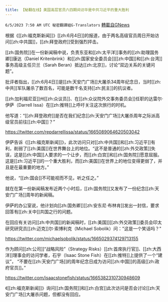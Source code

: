 ```yaml
---
title: 【秘翻在线】美国高层官员六四期间访华是中共习近平的重大胜利
---
```

`6/5/2023 7:50 AM UTC 秘密翻譯組G-Translators` [轉載自GNews](https://gnews.org/articles/1358341)

根据《[[zh:福克斯新闻]]》[[zh:6月4日]]的报道，由于两名高级官员周日开始访问[[zh:中共国]]，[[zh:拜登政府]]受到强烈抨击。

[[zh:国务院]]在一份新闻稿中说，负责东亚和[[zh:太平洋]]事务的[[zh:助理国务卿]]康达（Daniel Kritenbrink）和[[zh:国家安全委员会]][[zh:中国]]和[[zh:台湾]]事务高级主任贝兰（Sarah Beran）抵达[[zh:北京]]，讨论“双边关系的关键问题”。

批评者指出，[[zh:6月4日]]是[[zh:天安门广场]]大屠杀34周年纪念日，当时[[zh:中共]]军队屠杀了数百名，可能是数千名支持[[zh:民主]]的抗议者。

[[zh:加利福尼亚]]州[[zh:众议员]]、在[[zh:众议院外交事务委员会]]任职的达雷尔·伊萨（Darrell Issa）在[[zh:推特]]上呼吁关注这次旅行的时机。

他写道：“[[zh:拜登政府]]是否在我们纪念[[zh:天安门广场]]大屠杀周年之际派高级官员前往[[zh:中国]]？”

https://twitter.com/repdarrellissa/status/1665089064620503042

伊萨告诉《[[zh:福克斯新闻]]》，此次访问只对[[zh:中共国]]和[[zh:习近平]]有利，削弱了[[zh:美国]]在世界舞台上的地位。“这不是普通的[[zh:外交政策]]失误，这是[[zh:中国]]人要求的一个让步，而[[zh:白宫]]和[[zh:国务院]]愿意屈服。这是[[zh:习近平]]的一个重大胜利，而[[zh:美国]]在世界上的地位变得更弱了，并且是在最重要的地方。”

他说，“[[zh:国会]]不可能视而不见，听之任之。”

就在在第一份新闻稿发布近两个小时后，[[zh:国务院]]又发布了一份纪念[[zh:天安门广场]]周年的新闻稿。

伊萨的办公室说，他计划向[[zh:国务卿]][[zh:安东尼·布林肯]]发出一封信，要求回答有[[zh:关中]]共国之行的问题。

在回应有关访问[[zh:中共国]]的新闻稿时，[[zh:美国]][[zh:外交政策]]委员会印太研究研究员[[zh:迈克]]尔·索博利克（Michael Sobolik）问："这是一个笑话吗？"

https://twitter.com/michaelsobolik/status/1665029374129713155

作为顾问[[zh:公司]]“战略风险”（Strategy Risks）[[zh:首席执行官]]、[[zh:大西洋]]理事会的访问学者，石宇（Isaac Stone Fish）在[[zh:推特]]上提供了一个“建议”， “不要在[[zh:天安门广场]]的周年纪念日成为访问[[zh:中国]]的高级[[zh:政府官员]]。”

https://twitter.com/isaacstonefish/status/1665382310730948609

《[[zh:福克斯新闻]]》询问[[zh:国务院]]和[[zh:白宫]]此次访问是否会讨论[[zh:天安门广场]]大屠杀问题，但都没有回应。
